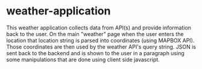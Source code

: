 # weather-application
This weather application collects data from API(s) and provide information back to the user. On the main "weather" page when the user enters the location that location string is parsed into coordinates (using MAPBOX API). Those coordinates are then used by the weather API's query string. JSON is sent back to the backend and is shown to the user in a paragraph using some manipulations that are done using client side javascript.